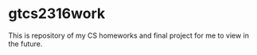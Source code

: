 # gtcs2316work
This is repository of my CS homeworks and final project for me to view in the future. 
